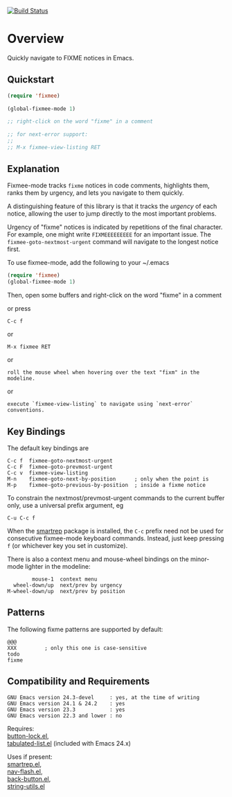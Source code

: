 [![Build Status](https://secure.travis-ci.org/rolandwalker/fixmee.png)](http://travis-ci.org/rolandwalker/fixmee)

Overview
========

Quickly navigate to FIXME notices in Emacs.

Quickstart
----------

```lisp
(require 'fixmee)
 
(global-fixmee-mode 1)
 
;; right-click on the word "fixme" in a comment
 
;; for next-error support:
;;
;; M-x fixmee-view-listing RET
```

Explanation
-----------

Fixmee-mode tracks `fixme` notices in code comments, highlights them,
ranks them by urgency, and lets you navigate to them quickly.

A distinguishing feature of this library is that it tracks the
*urgency* of each notice, allowing the user to jump directly to
the most important problems.

Urgency of "fixme" notices is indicated by repetitions of the final
character.  For example, one might write `FIXMEEEEEEEEE` for an
important issue.  The `fixmee-goto-nextmost-urgent` command will
navigate to the longest notice first.

To use fixmee-mode, add the following to your ~/.emacs

```lisp
(require 'fixmee)
(global-fixmee-mode 1)
```

Then, open some buffers and right-click on the word "fixme" in a
comment

or press

	C-c f

or

	M-x fixmee RET

or

	roll the mouse wheel when hovering over the text "fixm" in the modeline.

or

	execute `fixmee-view-listing` to navigate using `next-error` conventions.

Key Bindings
------------

The default key bindings are

	C-c f  fixmee-goto-nextmost-urgent
	C-c F  fixmee-goto-prevmost-urgent
	C-c v  fixmee-view-listing
	M-n    fixmee-goto-next-by-position      ; only when the point is
	M-p    fixmee-goto-previous-by-position  ; inside a fixme notice

To constrain the nextmost/prevmost-urgent commands to the current
buffer only, use a universal prefix argument, eg

	C-u C-c f

When the [smartrep](http://github.com/myuhe/smartrep.el) package is installed, the `C-c` prefix need not
be used for consecutive fixmee-mode keyboard commands.  Instead, just
keep pressing `f` (or whichever key you set in customize).

There is also a context menu and mouse-wheel bindings on the
minor-mode lighter in the modeline:

	        mouse-1  context menu
	  wheel-down/up  next/prev by urgency
	M-wheel-down/up  next/prev by position

Patterns
--------

The following fixme patterns are supported by default:

	@@@
	XXX         ; only this one is case-sensitive
	todo
	fixme

Compatibility and Requirements
------------------------------

	GNU Emacs version 24.3-devel     : yes, at the time of writing
	GNU Emacs version 24.1 & 24.2    : yes
	GNU Emacs version 23.3           : yes
	GNU Emacs version 22.3 and lower : no

Requires:  
[button-lock.el](http://github.com/rolandwalker/button-lock),  
[tabulated-list.el](http://raw.github.com/sigma/tabulated-list.el/master/tabulated-list.el) (included with Emacs 24.x)

Uses if present:  
[smartrep.el](http://github.com/myuhe/smartrep.el),  
[nav-flash.el](http://github.com/rolandwalker/nav-flash),  
[back-button.el](http://github.com/rolandwalker/back-button),  
[string-utils.el](http://github.com/rolandwalker/string-utils)

